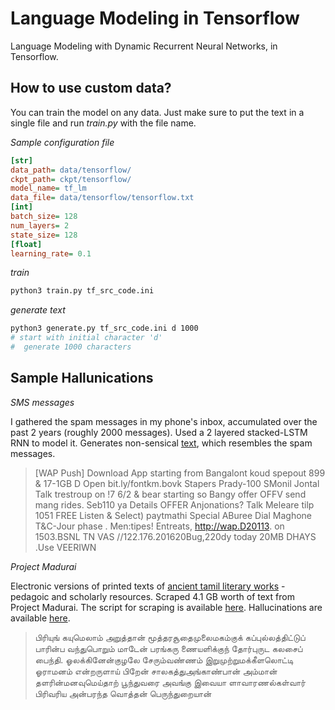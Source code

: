 # Language Modeling in Tensorflow

Language Modeling with Dynamic Recurrent Neural Networks, in Tensorflow.


## How to use custom data?


You can train the model on any data. Just make sure to put the text in a single file and run *train.py* with the file name.

*Sample configuration file*

```ini
[str]
data_path= data/tensorflow/
ckpt_path= ckpt/tensorflow/ 
model_name= tf_lm
data_file= data/tensorflow/tensorflow.txt
[int]
batch_size= 128
num_layers= 2
state_size= 128
[float]
learning_rate= 0.1
```

*train*

```bash
python3 train.py tf_src_code.ini
```

*generate text*

```bash
python3 generate.py tf_src_code.ini d 1000
# start with initial character 'd'
#  generate 1000 characters
```


## Sample Hallunications


*SMS messages*

I gathered the spam messages in my phone's inbox, accumulated over the past 2 years (roughly 2000 messages). Used a 2 layered stacked-LSTM RNN to model it. Generates non-sensical [text](https://gist.github.com/suriyadeepan/d8c59e22b177d13d4141051546cde0d7), which resembles the spam messages.

> [WAP Push] Download App starting from Bangalont koud spepout 899 & 17-1GB D
> Open bit.ly/fontkm.bovk Stapers Prady-100 SMonil Jontal Talk trestroup on !7 6/2 & bear starting so
> Bangy offer OFFV send mang rides. Seb110 ya Details OFFER  Anjonations? Talk Meleare tilp 1051
> FREE Listen & Select) paytmathi Special ABuree Dial Maghone T&C-Jour phase . Men:tipes!    Entreats, 
> http://wap.D20113. on 1503.BSNL TN VAS
> //122.176.201620Bug,220dy today 20MB DHAYS .Use VEERIWN

*Project Madurai*

Electronic versions of printed texts of [ancient tamil literary works](http://www.projectmadurai.org/) - pedagoic and scholarly resources. Scraped 4.1 GB worth of text from Project Madurai. The script for scraping is available [here](data/madurai/scrape.py). Hallucinations are available [here](https://gist.github.com/suriyadeepan/ee852656cde5720232879f5bf43945b9).

> பிரியுங் கயுமெலாம் அறுத்தான்
> மூத்தரசூதைமுலைமகம்குக் கப்புல்லத்திட்டுப்
> பாரின்ப வந்துபொறும் மாடேன் பரங்கரு ணையளிக்குந் தோர்புருட கலசைப் பைந்தி.
> ஓலக்கினேன்குழலே சேரும்வண்ணம் இறுமுற்றுமக்கீளலொட்டி
> ஓராமனம் என்றருளாய் பிறேன் சாலகத்துஅங்காண்பான் அம்மான் தளரின்மனவுமெய்தாற்
> பூந்துவரை அவங்கு இவையா
> ளாவாரணல்கள்வார் பிரிவரிய அன்பரந்த
> வொத்தன் பெருந்துறையான்
